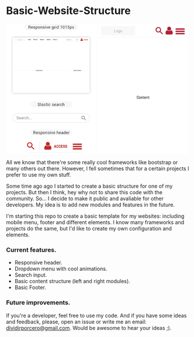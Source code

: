 # Basic-Website-Structure

<img align="center" width="49%" src="/static/images/previa2.jpg">
<img align="center" width="49%" src="/static/images/mobile.gif">

All we know that there're some really cool frameworks like bootstrap or many others out there. However, I fell sometimes that for a certain projects I prefer to use my own stuff. 

Some time ago ago I started to create a basic structure for one of my projects. But then I think, hey why not to share this code with the community. So... I decide to make it public and avaliable for other developers. My idea is to add new modules and features in the future.

I'm starting this repo to create  a basic template for my websites: including mobile menu, footer and different elements. I know many frameworks and projects do the same, but I'd like to create my own configuration and elements. 

### Current features.

- Responsive header.
- Dropdown menu with cool animations.
- Search input.
- Basic content structure (left and right modules).
- Basic Footer.


### Future improvements.
 
If you're a developer, feel free to use my code. And if you have some ideas and feedback, please, open an issue or write me an email: <dividirporcero@gmail.com>. Would be awesome to hear your ideas ;).

